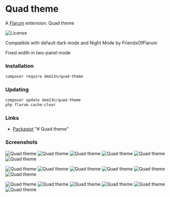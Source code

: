 # Quad theme

A [Flarum](http://flarum.org) extension. Quad theme

![License](https://img.shields.io/badge/license-MIT-blue.svg)


Compatible with default dark mode and Night Mode by FriendsOfFlarum

Fixed width in two-panel mode


### Installation

```sh
composer require dem13n/quad-theme
```

### Updating

```sh
composer update dem13n/quad-theme
php flarum cache:clear
```

### Links

- [Packagist](https://packagist.org/packages/dem13n/quad-theme)
"# Quad theme" 

### Screenshots
![Quad theme](https://i.imgur.com/JbmGiN4.png)
![Quad theme](https://i.imgur.com/8zZj2WL.png)
![Quad theme](https://i.imgur.com/foWlXA1.png)
![Quad theme](https://i.imgur.com/YBcztTv.png)
![Quad theme](https://i.imgur.com/YUtnNQd.png)
![Quad theme](https://i.imgur.com/kxZkLjJ.png)


![Quad theme](https://i.imgur.com/Fm8aMOu.png)
![Quad theme](https://i.imgur.com/7cLRgg7.png)
![Quad theme](https://i.imgur.com/f4mwTVK.png)
![Quad theme](https://i.imgur.com/eWD3Vts.png)
![Quad theme](https://i.imgur.com/VxQ3vG6.png)
![Quad theme](https://i.imgur.com/btBaUf9.png)


![Quad theme](https://i.imgur.com/vriDIuI.png)
![Quad theme](https://i.imgur.com/c1a9v0n.png)
![Quad theme](https://i.imgur.com/y8x52do.png)
![Quad theme](https://i.imgur.com/bIngcPQ.png)
![Quad theme](https://i.imgur.com/MjAn6MV.png)
![Quad theme](https://i.imgur.com/o8bm0CZ.png)

